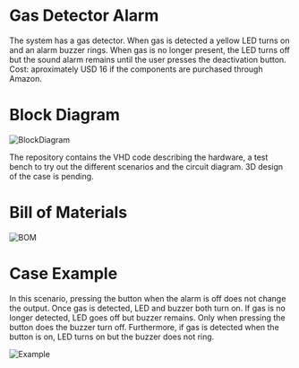 # Gas Detector Alarm

The system has a gas detector. When gas is detected a yellow LED turns on and an alarm buzzer rings. When gas is no longer present, the LED turns off but the sound alarm remains until the user presses the deactivation button. Cost: aproximately USD 16 if the components are purchased through Amazon.

# Block Diagram

![BlockDiagram](https://github.com/deve023/gas_detector_alarm/assets/51866497/859c90ef-cf32-4685-a431-cbdabb6bcf5a)

The repository contains the VHD code describing the hardware, a test bench to try out the different scenarios and the circuit diagram. 3D design of the case is pending.

# Bill of Materials

![BOM](https://github.com/deve023/gas_detector_alarm/assets/51866497/82cee110-85c8-43f7-ae3f-7c5059b135b7)

# Case Example

In this scenario, pressing the button when the alarm is off does not change the output. Once gas is detected, LED and buzzer both turn on. If gas is no longer detected, LED goes off but buzzer remains. Only when pressing the button does the buzzer turn off. Furthermore, if gas is detected when the button is on, LED turns on but the buzzer does not ring.

![Example](https://github.com/deve023/gas_detector_alarm/assets/51866497/51a59597-69b9-4e90-b86e-a65388b247db)
